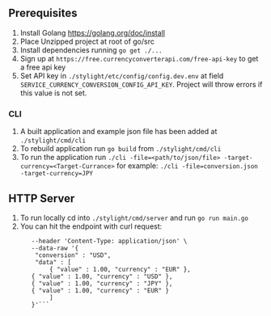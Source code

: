 ## Prerequisites 
1. Install Golang https://golang.org/doc/install
2. Place Unzipped project at root of go/src
3. Install dependencies running `go get ./...`
4. Sign up at `https://free.currencyconverterapi.com/free-api-key` to get a free api key 
5. Set API key in `./stylight/etc/config/config.dev.env` at field `SERVICE_CURRENCY_CONVERSION_CONFIG_API_KEY`. Project will throw errors if this value is not set.

### CLI
1. A built application and example json file has been added at `./stylight/cmd/cli`
2. To rebuild application run `go build` from `./stylight/cmd/cli`
3. To run the application run `./cli -file=<path/to/json/file> -target-currency=<Target-Currance>` for example: `./cli -file=conversion.json -target-currency=JPY`

## HTTP Server
1. To run locally cd into `./stylight/cmd/server` and run `go run main.go`
2. You can hit the endpoint with curl request: 
    ```curl --location --request POST 'http://localhost:50051/stylight/conversion' \
       --header 'Content-Type: application/json' \
       --data-raw '{
       	"conversion" : "USD",
       	"data" : [
       		{ "value" : 1.00, "currency" : "EUR" },
       { "value" : 1.00, "currency" : "USD" },
       { "value" : 1.00, "currency" : "JPY" },
       { "value" : 1.00, "currency" : "EUR" }
       		]
       }'```